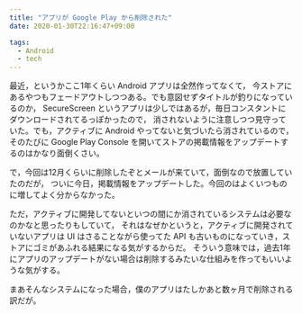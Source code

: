 ```yaml
---
title: "アプリが Google Play から削除された"
date: 2020-01-30T22:16:47+09:00

tags:
  - Android
  - tech
---
```


最近，というかここ1年くらい Android アプリは全然作ってなくて，
今ストアにあるやつもフェードアウトしつつある。でも意図せずタイトルが釣りになっているのか，
SecureScreen というアプリは少しではあるが，毎日コンスタントにダウンロードされてるっぽかったので，
消されないように注意しつつ見守っていた。でも，アクティブに Android やってないと気づいたら消されているので，
そのたびに Google Play Console を開いてストアの掲載情報をアップデートするのはかなり面倒くさい。

で，今回は12月くらいに削除したぞとメールが来ていて，面倒なので放置していたのだが，
ついに今日，掲載情報をアップデートした。今回のはよくいつものに増してよく分からなかった。

ただ，アクティブに開発してないといつの間にか消されているシステムは必要なのかなと思ったりもしていて，
それはなぜかというと，アクティブに開発されていないアプリは UI はさることながら使ってた API
も古いものになっていき，ストアにゴミがあふれる結果になる気がするからだ。
そういう意味では，過去1年にアプリのアップデートがない場合は削除するみたいな仕組みを作ってもいいような気がする。

まあそんなシステムになった場合，僕のアプリはたしかあと数ヶ月で削除される訳だが。
